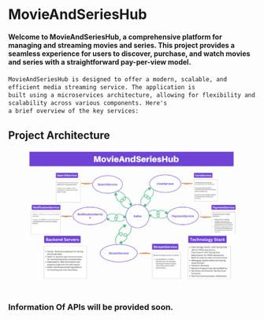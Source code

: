 # MovieAndSeriesHub

#### Welcome to MovieAndSeriesHub, a comprehensive platform for managing and streaming movies and series. This project provides a seamless experience for users to discover, purchase, and watch movies and series with a straightforward pay-per-view model.

```text
MovieAndSeriesHub is designed to offer a modern, scalable, and efficient media streaming service. The application is 
built using a microservices architecture, allowing for flexibility and scalability across various components. Here's 
a brief overview of the key services:
```

## Project Architecture 
![](./project_architecture.png)

### Information Of APIs will be provided soon.